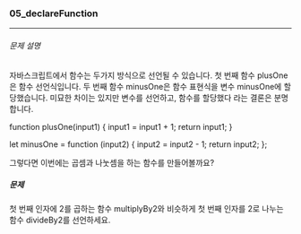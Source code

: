 ### 05_declareFunction

***

###### 문제 설명

자바스크립트에서 함수는 두가지 방식으로 선언될 수 있습니다. 첫 번째 함수 plusOne은 함수 선언식입니다. 두 번째 함수 minusOne은 함수 표현식을 변수 minusOne에 할당했습니다. 미묘한 차이는 있지만 변수를 선언하고, 함수를 할당했다 라는 결론은 분명합니다.

function plusOne(input1) {
  input1 = input1 + 1;
  return input1;
}

let minusOne = function (input2) {
  input2 = input2 - 1;
  return input2;
};

그렇다면 이번에는 곱셈과 나눗셈을 하는 함수를 만들어볼까요?

##### 문제

첫 번째 인자에 2를 곱하는 함수 multiplyBy2와 비슷하게 첫 번째 인자를 2로 나누는 함수 divideBy2를 선언하세요.